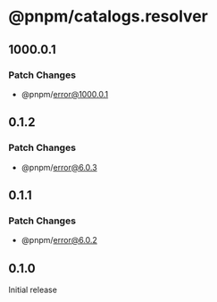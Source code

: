 # @pnpm/catalogs.resolver

## 1000.0.1

### Patch Changes

- @pnpm/error@1000.0.1

## 0.1.2

### Patch Changes

- @pnpm/error@6.0.3

## 0.1.1

### Patch Changes

- @pnpm/error@6.0.2

## 0.1.0

Initial release
